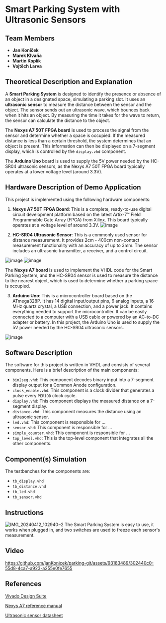 # Smart Parking System with Ultrasonic Sensors

## Team Members
- **Jan Koníček**
- **Marek Klvaňa**
- **Martin Koplík**
- **Vojtěch Larva**

## Theoretical Description and Explanation
A **Smart Parking System** is designed to identify the presence or absence of an object in a designated space, simulating a parking slot. It uses an **ultrasonic sensor** to measure the distance between the sensor and the object. The sensor sends out an ultrasonic wave, which bounces back when it hits an object. By measuring the time it takes for the wave to return, the sensor can calculate the distance to the object.

The **Nexys A7 50T FPGA board** is used to process the signal from the sensor and determine whether a space is occupied. If the measured distance is less than a certain threshold, the system determines that an object is present. This information can then be displayed on a 7-segment display, which is controlled by the `display.vhd` component.

The **Arduino Uno** board is used to supply the 5V power needed by the HC-SR04 ultrasonic sensors, as the Nexys A7 50T FPGA board typically operates at a lower voltage level (around 3.3V).

## Hardware Description of Demo Application

This project is implemented using the following hardware components:

1. **Nexys A7 50T FPGA Board**: This is a complete, ready-to-use digital circuit development platform based on the latest Artix-7™ Field Programmable Gate Array (FPGA) from Xilinx. This board typically operates at a voltage level of around 3.3V.
![image](https://github.com/janKonicek/parking-git/assets/93183489/cbf24484-7c8d-4d5f-881c-a81818e93501)

2. **HC-SR04 Ultrasonic Sensor**: This is a commonly used sensor for distance measurement. It provides 2cm - 400cm non-contact measurement functionality with an accuracy of up to 3mm. The sensor includes an ultrasonic transmitter, a receiver, and a control circuit.

![image](https://github.com/janKonicek/parking-git/assets/93183489/2e5aff0d-3f97-40c2-8d31-db44c93f5ace)
![image](https://github.com/janKonicek/parking-git/assets/93183489/474df8db-e183-4e10-91af-cf07379e7d18)

The **Nexys A7 board** is used to implement the VHDL code for the Smart Parking System, and the HC-SR04 sensor is used to measure the distance to the nearest object, which is used to determine whether a parking space is occupied.

3. **Arduino Uno**: This is a microcontroller board based on the ATmega328P. It has 14 digital input/output pins, 6 analog inputs, a 16 MHz quartz crystal, a USB connection, and a power jack. It contains everything needed to support the microcontroller. It can be easily connected to a computer with a USB cable or powered by an AC-to-DC adapter or battery. In this project, the Arduino Uno is used to supply the 5V power needed by the HC-SR04 ultrasonic sensors.

![image](https://github.com/janKonicek/parking-git/assets/93183489/d88f189f-c7eb-49b9-8463-163a6273231d)


## Software Description
The software for this project is written in VHDL and consists of several components. Here is a brief description of the main components:

- `bin2seg.vhd`: This component decodes binary input into a 7-segment display output for a Common Anode configuration.
- `clock_enable.vhd`: This component is a clock divider that generates a pulse every `PERIOD` clock cycle.
- `display.vhd`: This component displays the measured distance on a 7-segment display.
- `distance.vhd`: This component measures the distance using an ultrasonic sensor.
- `led.vhd`: This component is responsible for ...
- `sensor.vhd`: This component is responsible for ...
- `simple_counter.vhd`: This component is responsible for ...
- `top_level.vhd`: This is the top-level component that integrates all the other components.

## Component(s) Simulation
The testbenches for the components are:
- `tb_display.vhd`
- `tb_distance.vhd`
- `tb_led.vhd`
- `tb_sensor.vhd`

## Instructions
![IMG_20240412_102940~2](https://github.com/janKonicek/parking-git/assets/93183489/9468692e-0fee-4770-8775-8740f2afcc37)
The Smart Parking System is easy to use, it works when plugged in, and two switches are used to freeze each sensor's measurement. 

## Video
https://github.com/janKonicek/parking-git/assets/93183489/302440c0-55d8-4ca7-a923-a255e0fe7655

## References
[Vivado Design Suite](https://www.xilinx.com/products/design-tools/vivado.html)  

[Nexys A7 reference manual](https://digilent.com/reference/programmable-logic/nexys-a7/reference-manual)  

[Ultrasonic sensor datasheet](https://dratek.cz/docs/produkty/0/773/eses1500636000.pdf)

